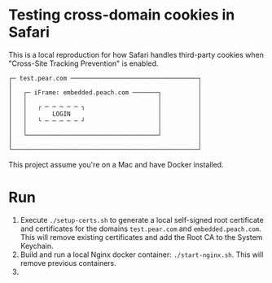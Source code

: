 # Testing cross-domain cookies in Safari

This is a local reproduction for how Safari handles third-party cookies when "Cross-Site Tracking Prevention" is 
enabled.

```
┌─ test.pear.com ───────────────────────────────────┐
│                                                   │
│   ┌─ iFrame: embedded.peach.com ───────┐          │
│   │                                    │          │   
│   │   ┌ ─ ─ ─ ─ ─ ┐                    │          │   
│   │       LOGIN                        │          │   
│   │   └ ─ ─ ─ ─ ─ ┘                    │          │   
│   │                                    │          │   
│   └────────────────────────────────────┘          │
│                                                   │
└───────────────────────────────────────────────────┘
```

This project assume you're on a Mac and have Docker installed.

# Run

1. Execute `./setup-certs.sh` to generate a local self-signed root certificate and certificates for the domains 
   `test.pear.com` and `embedded.peach.com`. This will remove existing certificates and add the Root CA to the
   System Keychain.
2. Build and run a local Nginx docker container: `./start-nginx.sh`. This will remove previous containers.
3. 
